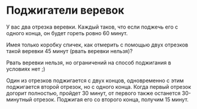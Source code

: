 # Поджигатели веревок 

У вас два отрезка веревки. Каждый таков, что если поджечь его с одного конца, он будет гореть ровно 60 минут. 

Имея только коробку спичек, как отмерить с помощью двух отрезков такой веревки 45 минут (рвать веревки нельзя)?


<div class="rubyrush-task-hint">

Рвать веревки нельзя, но ограничений на способ поджигания в условиях нет ;)

</div>


<div class="rubyrush-task-answer">

Один из отрезков поджигается с двух концов, одновременно с этим поджигается второй отрезок, но с одного конца. Когда первый отрезок догорит полностью, пройдет 30 минут, от первого также останется 30-минутный отрезок. Поджигая его со второго конца, получим 15 минут. 


</div>
